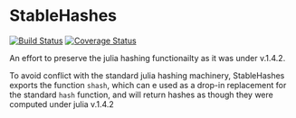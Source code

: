 # StableHashes
[![Build Status](https://travis-ci.com/grero/StableHashes.jl.svg?branch=master)](https://travis-ci.com/grero/StableHashes.jl)
[![Coverage Status](https://coveralls.io/repos/github/grero/StableHashes.jl/badge.svg?branch=master)](https://coveralls.io/github/grero/StableHashes.jl?branch=master)

An effort to preserve the julia hashing functionailty as it was under v.1.4.2.

To avoid conflict with the standard julia hashing machinery, StableHashes exports the function `shash`, which can e used as a drop-in replacement for the standard `hash` function, and will return hashes as though they were computed under julia v.1.4.2
